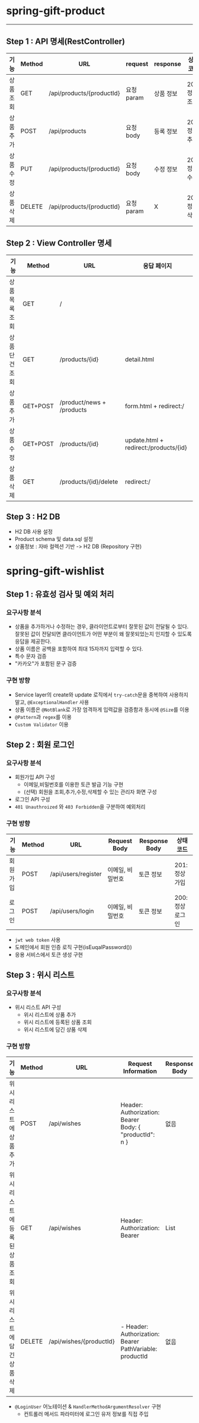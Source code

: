 # spring-gift-product
***
## Step 1 : API 명세(RestController)
| 기능    | Method | URL                       |request|response| 상태코드     |
|-------|-------|---------------------------|----|----|----------|
| 상품 조회 | GET| /api/products/{productId} |요청 param|상품 정보| 200:정상조회 |
| 상품 추가 |POST| /api/products             |요청 body|등록 정보| 201:정상추가 |
| 상품 수정 |PUT| /api/products/{productId} |요청 body|수정 정보| 200:정상수정 |
| 상품 삭제 |DELETE| /api/products/{productId} |요청 param|X| 204:정상삭제 |

## Step 2 : View Controller 명세
| 기능    | Method | URL            |응답 페이지   |
|-------|-------|------------------|----------|
| 상품 목록 조회 | GET| / || index.html|
| 상품 단건 조회 |GET| /products/{id} |detail.html |
| 상품 추가 |GET+POST| /product/news + /products      |form.html + redirect:/|
| 상품 수정 |GET+POST| /products/{id} |update.html + redirect:/products/{id} |
| 상품 삭제 |GET| /products/{id}/delete | redirect:/ |

## Step 3 : H2 DB
- H2 DB 사용 설정
- Product schema 및 data.sql 설정
- 상품정보 : 자바 컬렉션 기반 -> H2 DB (Repository 구현)

# spring-gift-wishlist

## Step 1 : 유효성 검사 및 예외 처리
### 요구사항 분석
- 상품을 추가하거나 수정하는 경우, 클라이언트로부터 잘못된 값이 전달될 수 있다.
  잘못된 값이 전달되면 클라이언트가 어떤 부분이 왜 잘못되었는지 인지할 수 있도록 응답을 제공한다.
- 상품 이름은 공백을 포함하여 최대 15자까지 입력할 수 있다.
- 특수 문자 검증
- "카카오"가 포함된 문구 검증
### 구현 방향
- Service layer의 create와 update 로직에서 `try-catch`문을 중복하여 사용하지말고, `@ExceptionalHandler` 사용
- 상품 이름은 `@NotBlank`로 가장 엄격하게 입력값을 검증함과 동시에 `@Size`를 이용
- `@Pattern`과 `regex`를 이용
- `Custom Validator` 이용

## Step 2 : 회원 로그인
### 요구사항 분석
- 회원가입 API 구성
    - 이메일,비밀번호를 이용한 토큰 발급 기능 구현
    - (선택) 회원을 조회,추가,수정,삭제할 수 있는 관리자 화면 구성
- 로그인 API 구성
- ``401 Unauthroized`` 와 ``403 Forbidden``을 구분하여 예외처리
### 구현 방향
| 기능   | Method | URL                 |Request Body | Response Body | 상태코드      |
|------|--------|---------------------|--------------|---------------|-----------|
| 회원가입 | POST   | /api/users/register | 이메일, 비밀번호| 토큰 정보| 201:정상가입  |
| 로그인  | POST   | /api/users/login    | 이메일, 비밀번호 | 토큰 정보| 200:정상로그인 |
- ``jwt web token`` 사용
- 도메인에서 회원 인증 로직 구현(isEuqalPassword())
- 응용 서비스에서 토큰 생성 구현

## Step 3 : 위시 리스트
### 요구사항 분석
- 위시 리스트 API 구성
    - 위시 리스트에 상품 추가
    - 위시 리스트에 등록된 상품 조회
    - 위시 리스트에 담긴 상품 삭제
### 구현 방향
| 기능                | Method | URL                     | Request Information                                               | Response Body            | 상태코드   |
|-------------------|--------|-------------------------|-------------------------------------------------------------------|--------------------------|--------|
| 위시 리스트에 상품 추가     | POST   | /api/wishes             | Header: Authorization: Bearer <JWT> <br/> Body: { "productId": n } | 없음                       | 201 |
| 위시 리스트에 등록된 상품 조회 | GET    | /api/wishes             | Header: Authorization: Bearer <JWT>                               | List<ProductResponseDto> | 200    |
| 위시 리스트에 담긴 상품 삭제  | DELETE | /api/wishes/{productId} | - Header: Authorization: Bearer <JWT> <br/> PathVariable: productId   | 없음                       | 204    |
- `@LoginUser` 어노테이션 & `HandlerMethodArgumentResolver` 구현
    - 컨트롤러 메서드 파라미터에 로그인 유저 정보를 직접 주입